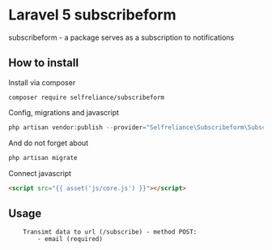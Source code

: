 # Laravel 5 subscribeform
subscribeform - a package serves as a subscription to notifications

## How to install

Install via composer
```
composer require selfreliance/subscribeform
```

Config, migrations and javascript
```php
php artisan vendor:publish --provider="Selfreliance\Subscribeform\SubscribeFormServiceProvider" --force
```

And do not forget about 
```php 
php artisan migrate 
```

Connect javascript
```html
<script src="{{ asset('js/core.js') }}"></script>
```

## Usage

```
	Transimt data to url (/subscribe) - method POST:
		- email (required)
```
